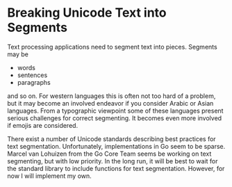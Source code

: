 # Breaking Unicode Text into Segments

Text processing applications need to segment text into pieces. Segments may be

* words
* sentences
* paragraphs

and so on. For western languages this is often not too hard of a problem, but it may become an involved endeavor if you consider Arabic or Asian languages. From a typographic viewpoint some of these languages present serious challenges for correct segmenting. It becomes even more involved if emojis are considered.

There exist a number of Unicode standards describing best practices for text segmentation. Unfortunately, implementations in Go seem to be sparse. Marcel van Lohuizen from the Go Core Team seems be working on text segmenting, but with low priority. In the long run, it will be best to wait for the standard library to include functions for text segmentation. However, for now I will implement my own.
